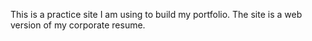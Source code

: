 This is a practice site I am using to build my portfolio. The site is a web version of my corporate resume. 
